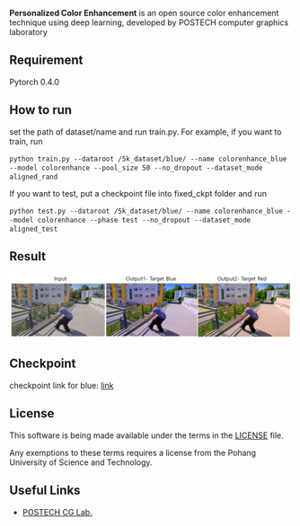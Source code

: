 __Personalized Color Enhancement__ is an open source color enhancement technique using deep learning, developed by POSTECH computer graphics laboratory

## Requirement ##

Pytorch 0.4.0

## How to run ##

set the path of dataset/name and run train.py. For example, if you want to train, run
```
python train.py --dataroot /5k_dataset/blue/ --name colorenhance_blue --model colorenhance --pool_size 50 --no_dropout --dataset_mode aligned_rand
```
If you want to test, put a checkpoint file into fixed_ckpt folder and run
```
python test.py --dataroot /5k_dataset/blue/ --name colorenhance_blue --model colorenhance --phase test --no_dropout --dataset_mode aligned_test
```

## Result ##
![Example](images/result.PNG)  

## Checkpoint ##
checkpoint link for blue: [link](https://drive.google.com/open?id=19Po-XJRGl-0RJxgw5-gvJ6rQ1fKxA1vo)

## License ##
This software is being made available under the terms in the [LICENSE](LICENSE) file.

Any exemptions to these terms requires a license from the Pohang University of Science and Technology.

## Useful Links ##

  * [POSTECH CG Lab.](http://cg.postech.ac.kr/)
